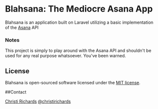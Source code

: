 # Blahsana: The Mediocre Asana App

Blahsana is an application built on Laravel utilizing a basic implementation of the [Asana](https://asana.com/developers/documentation/getting-started/overview) API

### Notes

This project is simply to play around with the Asana API and shouldn't be used for any real purpose whatsoever.  You've been warned.

## License

Blahsana is open-sourced software licensed under the [MIT license](http://opensource.org/licenses/MIT).

##Contact

[Christi Richards](https://christirichards.com)
[@christirichards](http://twitter.com/christirichards)
